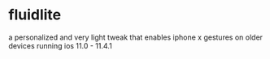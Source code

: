 # fluidlite
a personalized and very light tweak that enables iphone x gestures on older devices running ios 11.0 - 11.4.1
